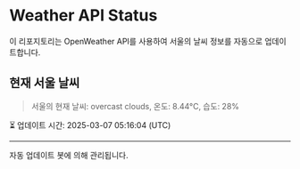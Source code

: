 
# Weather API Status

이 리포지토리는 OpenWeather API를 사용하여 서울의 날씨 정보를 자동으로 업데이트합니다.

## 현재 서울 날씨
> 서울의 현재 날씨: overcast clouds, 온도: 8.44°C, 습도: 28%

⏳ 업데이트 시간: 2025-03-07 05:16:04 (UTC)

---
자동 업데이트 봇에 의해 관리됩니다.
